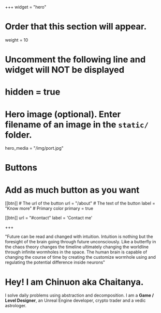 +++
widget = "hero"
# Order that this section will appear.
weight = 10

# Uncomment the following line and widget will NOT be displayed
# hidden = true

# Hero image (optional). Enter filename of an image in the `static/` folder.
hero_media = "/img/port.jpg"

# Buttons
# Add as much button as you want
[[btn]]
	# The url of the button
  url = "/about"
	# The text of the button
  label = "Know more"
	# Primary color
	primary = true

[[btn]]
  url = "#contact"
  label = 'Contact me'

+++

"Future can be read and changed with intuition. Intuition is nothing but the foresight of the brain going through future unconsciously. Like a butterfly in the chaos theory changes the timeline ultimately changing the worldline through infinite wormholes in the space. The human brain is capable of changing the course of time by creating the customize wormhole using and regulating the potential difference inside neurons"
# Hey! I am **Chinuon** aka Chaitanya.

I solve daily problems using abstraction and decomposition. I am a **Game / Level Designer**, an Unreal Engine developer, crypto trader and a vedic astrologer.


